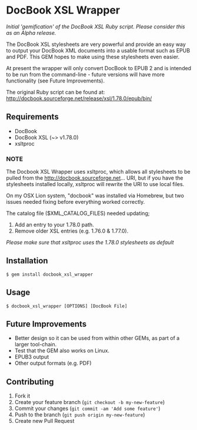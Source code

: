 # DocBook XSL Wrapper

_Initial 'gemification' of the DocBook XSL Ruby script. Please consider
this as an Alpha release._

The DocBook XSL stylesheets are very powerful and provide an easy way to output
your DocBook XML documents into a usable format such as EPUB and PDF. This GEM
hopes to make using these stylesheets even easier.

At present the wrapper will only convert DocBook to EPUB 2 and is
intended to be run from the command-line - future versions will have more
functionality (see Future Improvements).

The original Ruby script can be found at: http://docbook.sourceforge.net/release/xsl/1.78.0/epub/bin/


## Requirements

* DocBook
* DocBook XSL (~> v1.78.0)
* xsltproc

### NOTE

The Docbook XSL Wrapper uses xsltproc, which allows all stylesheets to be
pulled from the http://docbook.sourceforge.net... URI, but if you have the
stylesheets installed locally, xsltproc will rewrite the URI to use local files.

On my OSX Lion system, "docbook" was installed via Homebrew, but two issues
needed fixing before everything worked correctly.

The catalog file ($XML_CATALOG_FILES) needed updating;

1. Add an entry to your 1.78.0 path.
2. Remove older XSL entries (e.g. 1.76.0 & 1.77.0).

_Please make sure that xsltproc uses the *1.78.0* stylesheets as default_


## Installation

    $ gem install docbook_xsl_wrapper

## Usage

    $ docbook_xsl_wrapper [OPTIONS] [DocBook File]

## Future Improvements

  * Better design so it can be used from within other GEMs, as part of a larger tool-chain.
  * Test that the GEM also works on Linux.
  * EPUB3 output
  * Other output formats (e.g. PDF)

## Contributing

1. Fork it
2. Create your feature branch (`git checkout -b my-new-feature`)
3. Commit your changes (`git commit -am 'Add some feature'`)
4. Push to the branch (`git push origin my-new-feature`)
5. Create new Pull Request
